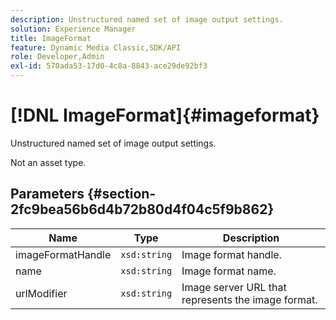 ```yaml
---
description: Unstructured named set of image output settings.
solution: Experience Manager
title: ImageFormat
feature: Dynamic Media Classic,SDK/API
role: Developer,Admin
exl-id: 570ada53-17d0-4c8a-8843-ace29de92bf3
---
```

# [!DNL ImageFormat]{#imageformat}

Unstructured named set of image output settings.

 Not an asset type. 

## Parameters {#section-2fc9bea56b6d4b72b80d4f04c5f9b862}

|  Name  | Type  | Description  |
|---|---|---|
|  imageFormatHandle  | `xsd:string`  | Image format handle.  |
|  name  | `xsd:string`  | Image format name.  |
|  urlModifier  | `xsd:string`  | Image server URL that represents the image format.  |
